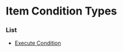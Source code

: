 # Item Condition Types


### List

 * [Execute Condition](item_condition_types/execute_condition.md)
